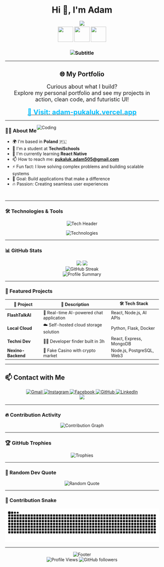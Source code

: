 <h1 align="center">Hi 👋, I'm Adam</h1>

<div align="center">
  <picture>
    <source media="(prefers-color-scheme: dark)" srcset="https://media.giphy.com/media/M9gbBd9nbDrOTu1Mqx/giphy.gif">
    <source media="(prefers-color-scheme: light)" srcset="https://media.giphy.com/media/M9gbBd9nbDrOTu1Mqx/giphy.gif">
    <img src="https://media.giphy.com/media/M9gbBd9nbDrOTu1Mqx/giphy.gif" width="100"/>
  </picture>
</div>

<div align="center">
  <img src="https://media.giphy.com/media/du3J3cXyzhj75IOgvA/giphy.gif" width="50" height="50"/>
  <img src="https://media.giphy.com/media/SWoSkN6DxTszqIKEqv/giphy.gif" width="50" height="50"/>
  <img src="https://media.giphy.com/media/ln7z2eWriiQAllfVcn/giphy.gif" width="50" height="50"/>
</div>

<h3 align="center">
  <img src="https://readme-typing-svg.demolab.com?font=Fira+Code&size=22&pause=1000&color=FF6B6B&center=true&vCenter=true&width=600&lines=A+passionate+Full-Stack+Developer;Building+the+future+one+line+at+a+time;Always+learning%2C+always+coding" alt="Subtitle" />
</h3>

---



<h2 align="center">🌐 My Portfolio</h2>

<p align="center" style="font-size: 18px;">
  Curious about what I build?<br/>
  Explore my personal portfolio and see my projects in action, clean code, and futuristic UI!
</p>

<div align="center">
  <a href="https://adam-pukaluk.vercel.app" target="_blank">
    <strong>
      <span style="font-size: 22px; color: #00BFFF;">🚀 Visit: adam-pukaluk.vercel.app</span>
    </strong>
  </a>
</div>

---

<img align="right" alt="Coding" width="400" src="https://media.giphy.com/media/qgQUggAC3Pfv687qPC/giphy.gif"/>

### 👨‍💻 About Me

- 🌍 I'm based in **Poland** 🇵🇱
- 🏫 I'm a student at **TechniSchools**
- 🌱 I'm currently learning **React Native**
- 📫 How to reach me: **pukaluk.adam505@gmail.com**
- ⚡ Fun fact: I love solving complex problems and building scalable systems
- 🎯 Goal: Build applications that make a difference
- 🔥 Passion: Creating seamless user experiences

<br clear="both"/>

---

### 🛠️ Technologies & Tools

<div align="center">
  <img src="https://readme-typing-svg.demolab.com?font=Fira+Code&size=18&pause=1000&color=F7931E&center=true&vCenter=true&width=600&lines=My+Tech+Arsenal;Always+Expanding+My+Skills;Building+With+Modern+Technologies" alt="Tech Header" />
</div>

<p align="center">
  <img src="https://skillicons.dev/icons?i=js,ts,react,html,css,py,cpp,php,flask,git,linux,nodejs,mysql,postgres,photoshop,illustrator,xd,prisma,express,nextjs,kali&theme=dark" alt="Technologies" />
</p>

---

### 📊 GitHub Stats

<div align="center">
  <picture>
    <source media="(prefers-color-scheme: dark)" srcset="https://github-readme-stats.vercel.app/api?username=adam903PL&show_icons=true&theme=tokyonight&include_all_commits=true&count_private=true&hide_border=true&bg_color=0D1117&title_color=F85D7F&icon_color=F85D7F&text_color=FFFFFF">
    <source media="(prefers-color-scheme: light)" srcset="https://github-readme-stats.vercel.app/api?username=adam903PL&show_icons=true&theme=default&include_all_commits=true&count_private=true&hide_border=true">
    <img height="180em" src="https://github-readme-stats.vercel.app/api?username=adam903PL&show_icons=true&theme=tokyonight&include_all_commits=true&count_private=true&hide_border=true&bg_color=0D1117&title_color=F85D7F&icon_color=F85D7F&text_color=FFFFFF"/>
  </picture>
  <picture>
    <source media="(prefers-color-scheme: dark)" srcset="https://github-readme-stats.vercel.app/api/top-langs/?username=adam903PL&layout=compact&langs_count=8&theme=tokyonight&hide_border=true&bg_color=0D1117&title_color=F85D7F&text_color=FFFFFF">
    <source media="(prefers-color-scheme: light)" srcset="https://github-readme-stats.vercel.app/api/top-langs/?username=adam903PL&layout=compact&langs_count=8&theme=default&hide_border=true">
    <img height="180em" src="https://github-readme-stats.vercel.app/api/top-langs/?username=adam903PL&layout=compact&langs_count=8&theme=tokyonight&hide_border=true&bg_color=0D1117&title_color=F85D7F&text_color=FFFFFF"/>
  </picture>
</div>

<div align="center">
  <picture>
    <source media="(prefers-color-scheme: dark)" srcset="https://github-readme-streak-stats.herokuapp.com/?user=adam903PL&theme=tokyonight&hide_border=true&background=0D1117&stroke=F85D7F&ring=F85D7F&fire=F85D7F&currStreakLabel=FFFFFF">
    <source media="(prefers-color-scheme: light)" srcset="https://github-readme-streak-stats.herokuapp.com/?user=adam903PL&theme=default&hide_border=true">
    <img src="https://github-readme-streak-stats.herokuapp.com/?user=adam903PL&theme=tokyonight&hide_border=true&background=0D1117&stroke=F85D7F&ring=F85D7F&fire=F85D7F&currStreakLabel=FFFFFF" alt="GitHub Streak" />
  </picture>
</div>

<div align="center">
  <img width="600" src="https://github-profile-summary-cards.vercel.app/api/cards/profile-details?username=adam903PL&theme=tokyonight" alt="Profile Summary"/>
</div>

---

### 🚀 Featured Projects

<div align="center">
  
| 🚀 Project | 📝 Description | 🛠️ Tech Stack |
|------------|----------------|----------------|
| **FlashTalkAI** | 🤖 Real-time AI-powered chat application | React, Node.js, AI APIs |
| **Local Cloud** | ☁️ Self-hosted cloud storage solution | Python, Flask, Docker |
| **Techni Dev** | 👨‍💻 Developer finder built in 3h | React, Express, MongoDB |
| **Nexino-Backend** | 🎰 Fake Casino with crypto market | Node.js, PostgreSQL, Web3 |

</div>

---

## 📫 Contact with Me

<div align="center">
  <a href="mailto:pukaluk.adam505@gmail.com" target="_blank">
    <img src="https://img.shields.io/badge/Gmail-D14836?style=for-the-badge&logo=gmail&logoColor=white&labelColor=D14836" alt="Gmail"/>
  </a>
  <a href="https://www.instagram.com/adam_pukaluk903/" target="_blank">
    <img src="https://img.shields.io/badge/Instagram-E4405F?style=for-the-badge&logo=instagram&logoColor=white&labelColor=E4405F" alt="Instagram"/>
  </a>
  <a href="https://www.facebook.com/adam.pukaluk.3/" target="_blank">
    <img src="https://img.shields.io/badge/Facebook-1877F2?style=for-the-badge&logo=facebook&logoColor=white&labelColor=1877F2" alt="Facebook"/>
  </a>
  <a href="https://github.com/adam903PL" target="_blank">
    <img src="https://img.shields.io/badge/GitHub-181717?style=for-the-badge&logo=github&logoColor=white&labelColor=181717" alt="GitHub"/>
  </a>
  <a href="https://www.linkedin.com/in/adam-pukaluk-339058298" target="_blank">
    <img src="https://img.shields.io/badge/LinkedIn-0077B5?style=for-the-badge&logo=linkedin&logoColor=white&labelColor=0077B5" alt="LinkedIn"/>
  </a>
</div>

<div align="center">
  <img src="https://capsule-render.vercel.app/api?type=waving&color=gradient&height=100&section=footer&text=Thanks%20for%20visiting!&fontSize=16&fontColor=fff&animation=twinkling"/>
</div>

---

### 🔥 Contribution Activity

<div align="center">
  <picture>
    <source media="(prefers-color-scheme: dark)" srcset="https://github-readme-activity-graph.vercel.app/graph?username=adam903PL&custom_title=Adam's%20Contribution%20Graph&bg_color=0D1117&color=F85D7F&line=F85D7F&point=FFFFFF&area_color=F85D7F&title_color=FFFFFF&area=true&hide_border=true">
    <source media="(prefers-color-scheme: light)" srcset="https://github-readme-activity-graph.vercel.app/graph?username=adam903PL&custom_title=Adam's%20Contribution%20Graph&bg_color=FFFFFF&color=000000&line=000000&point=000000&area_color=E0E0E0&title_color=000000&area=true&hide_border=true">
    <img src="https://github-readme-activity-graph.vercel.app/graph?username=adam903PL&custom_title=Adam's%20Contribution%20Graph&bg_color=0D1117&color=F85D7F&line=F85D7F&point=FFFFFF&area_color=F85D7F&title_color=FFFFFF&area=true&hide_border=true" alt="Contribution Graph" />
  </picture>
</div>

---

### 🏆 GitHub Trophies

<div align="center">
  <picture>
    <source media="(prefers-color-scheme: dark)" srcset="https://github-profile-trophy.vercel.app/?username=adam903PL&theme=tokyonight&no-frame=true&no-bg=true&column=7&margin-w=15&margin-h=15">
    <source media="(prefers-color-scheme: light)" srcset="https://github-profile-trophy.vercel.app/?username=adam903PL&theme=flat&no-frame=true&no-bg=true&column=7&margin-w=15&margin-h=15">
    <img src="https://github-profile-trophy.vercel.app/?username=adam903PL&theme=tokyonight&no-frame=true&no-bg=true&column=7&margin-w=15&margin-h=15" alt="Trophies" />
  </picture>
</div>

---

### 💭 Random Dev Quote

<div align="center">
  <picture>
    <source media="(prefers-color-scheme: dark)" srcset="https://quotes-github-readme.vercel.app/api?type=horizontal&theme=tokyonight&border=true">
    <source media="(prefers-color-scheme: light)" srcset="https://quotes-github-readme.vercel.app/api?type=horizontal&theme=default&border=true">
    <img src="https://quotes-github-readme.vercel.app/api?type=horizontal&theme=tokyonight&border=true" alt="Random Quote" />
  </picture>
</div>

---

### 🐍 Contribution Snake

<div align="center">
<picture>
  <source media="(prefers-color-scheme: dark)" srcset="https://raw.githubusercontent.com/Adam903PL/Adam903PL/output/github-contribution-grid-snake-dark.svg">
  <source media="(prefers-color-scheme: light)" srcset="https://raw.githubusercontent.com/Adam903PL/Adam903PL/output/github-contribution-grid-snake.svg">
  <img src="https://raw.githubusercontent.com/Adam903PL/Adam903PL/output/github-contribution-grid-snake-dark.svg" alt="Snake animation" />
</picture>
</div>

---

<div align="center">
  <img src="https://readme-typing-svg.demolab.com?font=Fira+Code&size=16&pause=1000&color=00FF41&center=true&vCenter=true&width=600&lines=Thanks+for+stopping+by!;Let's+build+something+amazing+together!;Keep+coding%2C+keep+learning!+%F0%9F%9A%80" alt="Footer" />
</div>

<div align="center">
  <img src="https://komarev.com/ghpvc/?username=adam903PL&label=Profile%20views&color=0e75b6&style=flat" alt="Profile Views" />
  <img src="https://img.shields.io/github/followers/adam903PL?label=Followers&style=social" alt="GitHub followers" />
</div>
